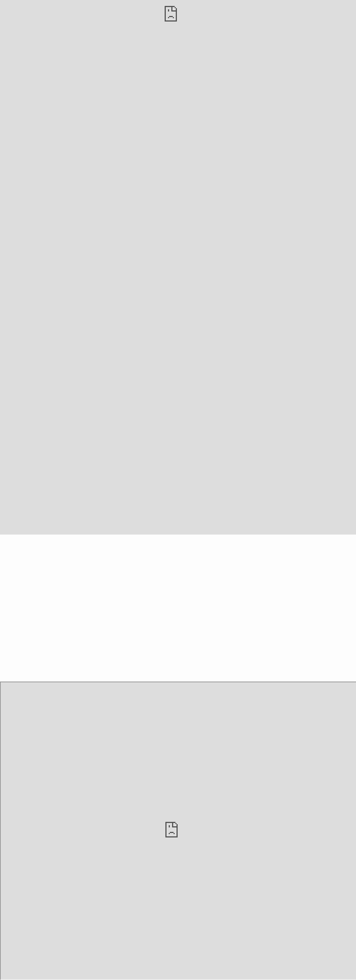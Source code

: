 ```yaml
---
layout: default
number: 100
room: Youtube Stream 1 CyberLand Ladies Night 04.12.24
youtubeId: ctixIsKwigo
permalink: /stream/1
---
```


<div class="section">
    <div class="container session-details">
        <h1 class="room-title">{{ page.room }}</h1>
        <div style="height:90vh">
            <iframe style="overflow:hidden;overflow-x:hidden;overflow-y:hidden;height:70vh;width:100%;position:absolute;left:0px;right:0px;top:0px" src="https://www.youtube.com/embed/{{ page.youtubeId }}" title="YouTube video player" frameborder="0" allow="accelerometer; autoplay; clipboard-write; encrypted-media; gyroscope; picture-in-picture" allowfullscreen></iframe>
            <iframe style="overflow:hidden;overflow-x:hidden;overflow-y:hidden;height:20vh;width:100%;position:absolute;left:0px;right:0px;bottom:0px" src="https://www.youtube.com/live_chat?v={{ page.youtubeId }}&embed_domain=cyberland.ijug.eu" ></iframe>
        </div>
    </div>
    Direkter Link zum <a href=" https://youtu.be/{{ page.youtubeId }}">Video-Stream</a>

</div>
